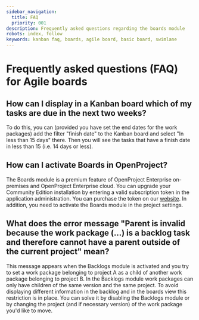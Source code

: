 ```yaml
---
sidebar_navigation:
  title: FAQ
  priority: 001
description: Frequently asked questions regarding the boards module
robots: index, follow
keywords: kanban faq, boards, agile board, basic board, swimlane
---
```


# Frequently asked questions (FAQ) for Agile boards

## How can I display in a Kanban board which of my tasks are due in the next two weeks?

To do this, you can (provided you have set the end dates for the work packages) add the filter "finish date" to the Kanban board and select "In less than 15 days" there. Then you will see the tasks that have a finish date in less than 15 (i.e. 14 days or less).

## How can I activate Boards in OpenProject? 

The Boards module is a premium feature of OpenProject Enterprise on-premises and OpenProject Enterprise cloud. You can upgrade your Community Edition installation by entering a valid subscription token in the application administration. You can purchase the token on our [website](https://www.openproject.org/enterprise-edition/).
In addition, you need to activate the Boards module in the project settings.

## What does the error message "Parent is invalid because the work package (...) is a backlog task and therefore cannot have a parent outside of the current project" mean?

This message appears when the Backlogs module is activated and you try to set a work package belonging to project A as a child of another work package belonging to project B. 
In the Backlogs module work packages can only have children of the same version and the same project. To avoid displaying different information in the backlog and in the boards view this restriction is in place. You can solve it by disabling the Backlogs module or by changing the project (and if necessary version) of the work package you'd like to move.